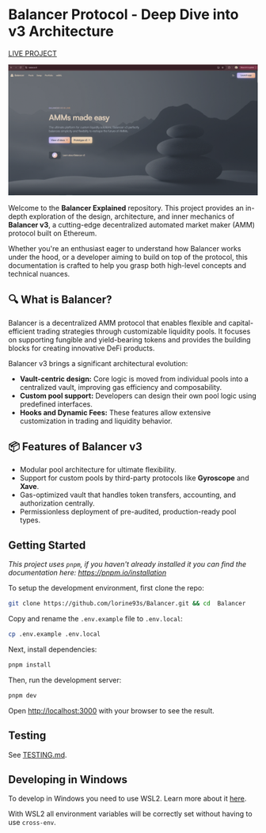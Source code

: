 # Balancer Protocol - Deep Dive into v3 Architecture

[LIVE PROJECT](https://balancer.fi/)

![Balancer Protocol Screenshot](public/Screenshot.png)

Welcome to the **Balancer Explained** repository. This project provides an in-depth exploration of the design, architecture, and inner mechanics of **Balancer v3**, a cutting-edge decentralized automated market maker (AMM) protocol built on Ethereum.

Whether you're an enthusiast eager to understand how Balancer works under the hood, or a developer aiming to build on top of the protocol, this documentation is crafted to help you grasp both high-level concepts and technical nuances.

## 🔍 What is Balancer?

Balancer is a decentralized AMM protocol that enables flexible and capital-efficient trading strategies through customizable liquidity pools. It focuses on supporting fungible and yield-bearing tokens and provides the building blocks for creating innovative DeFi products.

Balancer v3 brings a significant architectural evolution:
- **Vault-centric design:** Core logic is moved from individual pools into a centralized vault, improving gas efficiency and composability.
- **Custom pool support:** Developers can design their own pool logic using predefined interfaces.
- **Hooks and Dynamic Fees:** These features allow extensive customization in trading and liquidity behavior.

## 📦 Features of Balancer v3

- Modular pool architecture for ultimate flexibility.
- Support for custom pools by third-party protocols like **Gyroscope** and **Xave**.
- Gas-optimized vault that handles token transfers, accounting, and authorization centrally.
- Permissionless deployment of pre-audited, production-ready pool types.



## Getting Started

_This project uses `pnpm`, if you haven't already installed it you can find the documentation here:
https://pnpm.io/installation_

To setup the development environment, first clone the repo:

```bash
git clone https://github.com/lorine93s/Balancer.git && cd  Balancer
```

Copy and rename the `.env.example` file to `.env.local`:

```bash
cp .env.example .env.local
```

Next, install dependencies:

```bash
pnpm install
```

Then, run the development server:

```bash
pnpm dev
```

Open [http://localhost:3000](http://localhost:3000) with your browser to see the result.

## Testing

See [TESTING.md](./test/TESTING.md).

## Developing in Windows

To develop in Windows you need to use WSL2. Learn more about it
[here](https://learn.microsoft.com/en-us/windows/wsl/about).

With WSL2 all environment variables will be correctly set without having to use `cross-env`.
